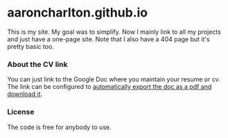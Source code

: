 # aaroncharlton.github.io
This is my site. My goal was to simplify. Now I mainly link to all my projects and just have a one-page site. Note that I also have a 404 page but it's pretty basic too.
### About the CV link
You can just link to the Google Doc where you maintain your resume or cv. The link can be configured to <a href="https://eduk8.me/2016/06/link-google-doc-view-pdf-browser/">automatically export the doc as a pdf and download it</a>.
### License
The code is free for anybody to use. 
